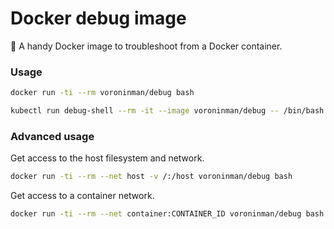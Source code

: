 # Docker debug image

🔧 A handy Docker image to troubleshoot from a Docker container.

### Usage

```bash
docker run -ti --rm voroninman/debug bash
```

```bash
kubectl run debug-shell --rm -it --image voroninman/debug -- /bin/bash
```

### Advanced usage

Get access to the host filesystem and network.

```bash
docker run -ti --rm --net host -v /:/host voroninman/debug bash
```

Get access to a container network.

```bash
docker run -ti --rm --net container:CONTAINER_ID voroninman/debug bash
```
